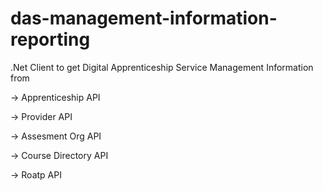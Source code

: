 # das-management-information-reporting
.Net Client to get Digital Apprenticeship Service Management Information from 

-> Apprenticeship API 

-> Provider API

-> Assesment Org API

-> Course Directory API

-> Roatp API
